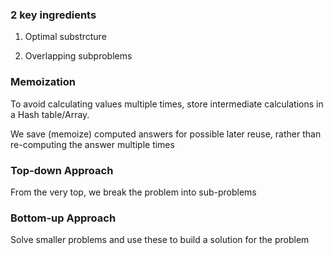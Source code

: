 
### 2 key ingredients

1. Optimal substrcture 

2. Overlapping subproblems


### Memoization
To avoid calculating values multiple times, store intermediate calculations in a Hash table/Array.

We save (memoize) computed answers for possible later reuse, rather than re-computing the answer multiple times

### Top-down Approach

From the very top, we break the problem into sub-problems

### Bottom-up Approach

Solve smaller problems and use these to build a solution for the problem
